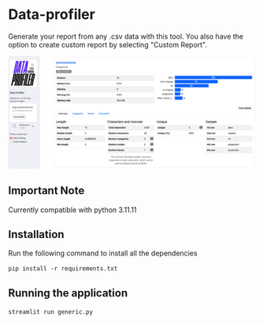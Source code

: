 # Data-profiler
Generate your report from any .csv data with this tool. You also have the option to create custom report by selecting "Custom Report".

![Alt text](images/main-screenshot.png)


## Important Note

Currently compatible with python 3.11.11

## Installation
 Run the following command to install all the dependencies
 ```
 pip install -r requirements.txt
```
## Running the application

```
streamlit run generic.py
```
